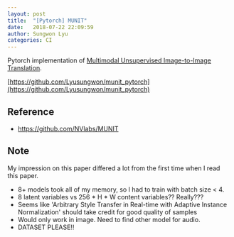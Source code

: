 ```yaml
---
layout: post
title:  "[Pytorch] MUNIT"
date:   2018-07-22 22:09:59
author: Sungwon Lyu
categories: CI
---
```


Pytorch implementation of [Multimodal Unsupervised Image-to-Image Translation](https://lyusungwon.github.io/dl/2018/04/18/munit.html).

[https://github.com/Lyusungwon/munit_pytorch](https://github.com/Lyusungwon/munit_pytorch)

## Reference
- https://github.com/NVlabs/MUNIT

## Note 
My impression on this paper differed a lot from the first time when I read this paper.
- 8+ models took all of my memory, so I had to train with batch size < 4. 
- 8 latent variables vs 256 * H * W content variables?? Really???
- Seems like 'Arbitrary Style Transfer in Real-time with Adaptive Instance Normalization' should take credit for good quality of samples
- Would only work in image. Need to find other model for audio.
- DATASET PLEASE!!